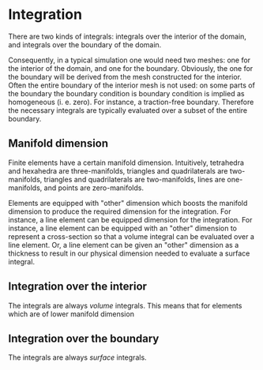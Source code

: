 # Integration

There are two kinds of integrals: integrals over the interior  of the domain,  and integrals over the boundary of the domain.

Consequently, in a typical simulation one would need  two meshes: one for the interior  of the domain,  and one for the boundary.
Obviously, the one for the boundary will be derived from the mesh  constructed for the interior.
Often the entire boundary  of the interior mesh  is not  used:  on some parts of the boundary  the
boundary condition is boundary condition is implied as homogeneous (i. e. zero). For instance, a traction-free boundary. 
Therefore the necessary integrals are typically evaluated over a subset of the entire boundary.

## Manifold dimension

Finite elements  have  a certain manifold dimension.  Intuitively, tetrahedra  and hexahedra are three-manifolds,
triangles and quadrilaterals are two-manifolds, triangles and quadrilaterals are two-manifolds, 
lines are one-manifolds, and points are zero-manifolds.

Elements are equipped with  "other" dimension which boosts the manifold dimension to produce the required
dimension for  the integration. For instance,  a line element can be equipped dimension for  the integration. 
For instance,  a line element can be equipped with an "other" dimension to represent a cross-section 
so that a volume integral can be evaluated over a line element. Or, a line element can be given 
an "other" dimension as a thickness to result in our physical dimension needed to evaluate a surface integral.

## Integration  over the interior

The integrals are always  *volume* integrals. This means that for elements which are of  lower manifold dimension

## Integration  over the boundary

The integrals are always  *surface* integrals.




